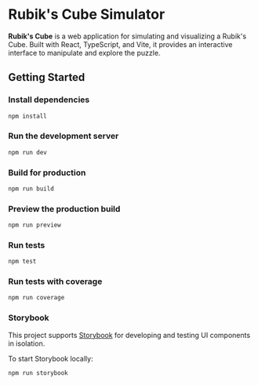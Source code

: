 # Rubik's Cube Simulator

**Rubik's Cube** is a web application for simulating and visualizing a Rubik's Cube. Built with React, TypeScript, and Vite, it provides an interactive interface to manipulate and explore the puzzle.

## Getting Started

### Install dependencies

```sh
npm install
```

### Run the development server

```sh
npm run dev
```

### Build for production

```sh
npm run build
```

### Preview the production build

```sh
npm run preview
```

### Run tests

```sh
npm test
```

### Run tests with coverage

```sh
npm run coverage
```

### Storybook

This project supports [Storybook](https://storybook.js.org/) for developing and testing UI components in isolation.

To start Storybook locally:

```sh
npm run storybook
```
